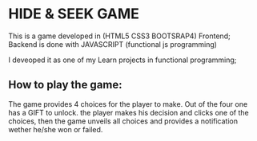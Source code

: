 # HIDE & SEEK GAME

This is a game developed in (HTML5 CSS3 BOOTSRAP4) Frontend; Backend is done with JAVASCRIPT (functional js programming)

I deveoped it as one of my Learn projects in functional programming;

## How to play the game:

The game provides 4 choices for the player to make. Out of the four one has a GIFT to unlock.
the player makes his decision and clicks one of the choices, then the game unveils all choices and provides a notification wether he/she won or failed.

